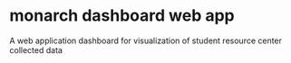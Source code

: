 # monarch dashboard web app
A web application dashboard for visualization of student resource center collected data
